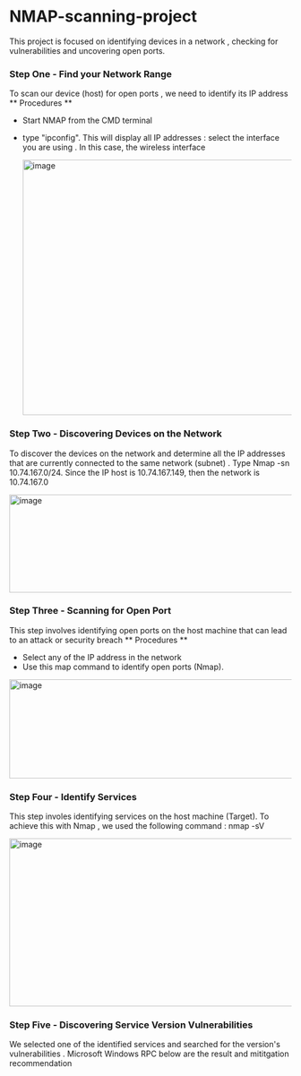 # NMAP-scanning-project
This project is focused on identifying devices in a network , checking for vulnerabilities and uncovering open ports.

### Step One - Find your Network Range ### 
To scan our device (host) for open ports , we need to identify its IP address 
** Procedures **


* Start NMAP from the CMD terminal
* type "ipconfig". This will display all IP addresses : select the interface you are using . In this case, the wireless interface


  <img width="942" height="456" alt="image" src="https://github.com/user-attachments/assets/a1081dcb-92a7-476d-876d-6ff5ccd0757c" />


### Step Two - Discovering Devices on the Network  ###
To discover the devices on the network and determine all the IP addresses that are currently connected to the same network (subnet) . Type Nmap -sn 10.74.167.0/24. Since the IP host is 10.74.167.149, then the network is 10.74.167.0


<img width="969" height="175" alt="image" src="https://github.com/user-attachments/assets/c7ed0437-e8b3-4427-b3a5-4814395804c2" />


### Step Three - Scanning for Open Port ###
This step involves identifying open ports on the host machine that can lead to an attack or security breach 
** Procedures **


* Select any of the IP address in the network
* Use this map command to identify open ports (Nmap<HostIPAddress>).


<img width="864" height="177" alt="image" src="https://github.com/user-attachments/assets/5109f9a7-7784-48ad-89d5-f0f32602a58a" />

### Step Four - Identify Services ###
This step involes identifying services on the host machine (Target). To achieve this with Nmap , we used the following command : nmap -sV


<img width="958" height="300" alt="image" src="https://github.com/user-attachments/assets/f6d59345-4866-4a7d-9cde-af7293520bcd" />


### Step Five - Discovering Service Version Vulnerabilities ###

We selected one of the identified services and searched for the version's vulnerabilities . Microsoft Windows RPC  below are the result and mititgation recommendation 







